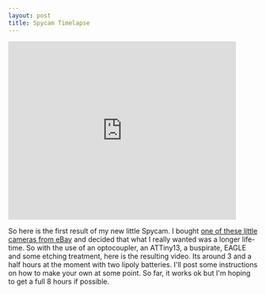 ```yaml
--- 
layout: post
title: Spycam Timelapse
---
```


<iframe width="460" height="360" src="https://www.youtube.com/embed/8BbnDAV95y4" frameborder="0" allowfullscreen></iframe>


So here is the first result of my new little Spycam. I bought <a href="http://cgi.ebay.co.uk/Spy-Key-Chain-Camera-DVR-Covert-Video-Audio-Recorder-/110468930888?cmd=ViewItem&pt=LH_DefaultDomain_0&hash=item19b8761d48">one of these little cameras from eBay</a> and decided that what I really wanted was a longer life-time. So with the use of an optocoupler, an ATTiny13, a buspirate, EAGLE and some etching treatment, here is the resulting video. Its around 3 and a half hours at the moment with two lipoly batteries. I'll post some instructions on how to make your own at some point. So far, it works ok but I'm hoping to get a full 8 hours if possible.
